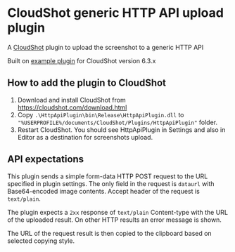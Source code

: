 # CloudShot generic HTTP API upload plugin

A [CloudShot](https://cloudshot.com) plugin to upload the screenshot to a generic HTTP API

Built on [example plugin](https://github.com/name1ess0ne/CloudShot.Plugins/tree/main/PluginExample) for CloudShot version 6.3.x

## How to add the plugin to CloudShot

1. Download and install CloudShot from https://cloudshot.com/download.html
2. Copy `.\HttpApiPlugin\bin\Release\HttpApiPlugin.dll` to `"%USERPROFILE%/documents/CloudShot/Plugins/HttpApiPlugin"` folder.
3. Restart CloudShot. You should see HttpApiPlugin in Settings and also in Editor as a destination for screenshots upload.

## API expectations

This plugin sends a simple form-data HTTP POST request to the URL specified in plugin settings.
The only field in the request is `dataurl` with Base64-encoded image contents.
Accept header of the request is `text/plain`.

The plugin expects a `2xx` response of `text/plain` Content-type with the URL of the uploaded result. On other HTTP results
an error message is shown.

The URL of the request result is then copied to the clipboard based on selected copying style.

